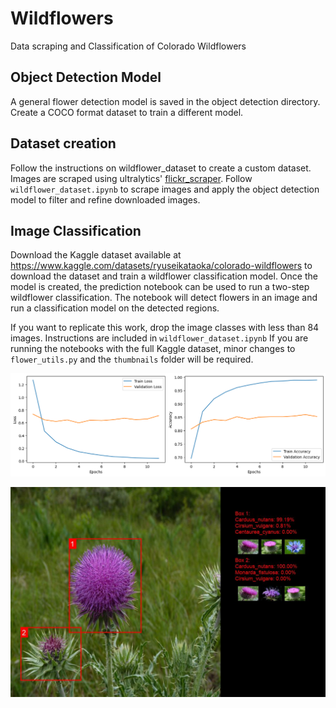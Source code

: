 # Wildflowers
Data scraping and Classification of Colorado Wildflowers

## Object Detection Model
A general flower detection model is saved in the object detection directory. Create a COCO format dataset to train a different model.

## Dataset creation
Follow the instructions on wildflower_dataset to create a custom dataset. Images are scraped using ultralytics' [flickr_scraper](https://github.com/ultralytics/flickr_scraper). Follow `wildflower_dataset.ipynb` to scrape images and apply the object detection model to filter and refine downloaded images. 

## Image Classification
Download the Kaggle dataset available at https://www.kaggle.com/datasets/ryuseikataoka/colorado-wildflowers to download the dataset and train a wildflower classification model. Once the model is created, the prediction notebook can be used to run a two-step wildflower classification. The notebook will detect flowers in an image and run a classification model on the detected regions. 

If you want to replicate this work, drop the image classes with less than 84 images. Instructions are included in `wildflower_dataset.ipynb` If you are running the notebooks with the full Kaggle dataset, minor changes to `flower_utils.py` and the `thumbnails` folder will be required. 

![Alt text](/utils/training%20curves.png?raw=true "Training Curves")


![Alt text](/saved/V2/8441304109_f77a836f3f_b.jpg?raw=true "Sample Prediction Output")
